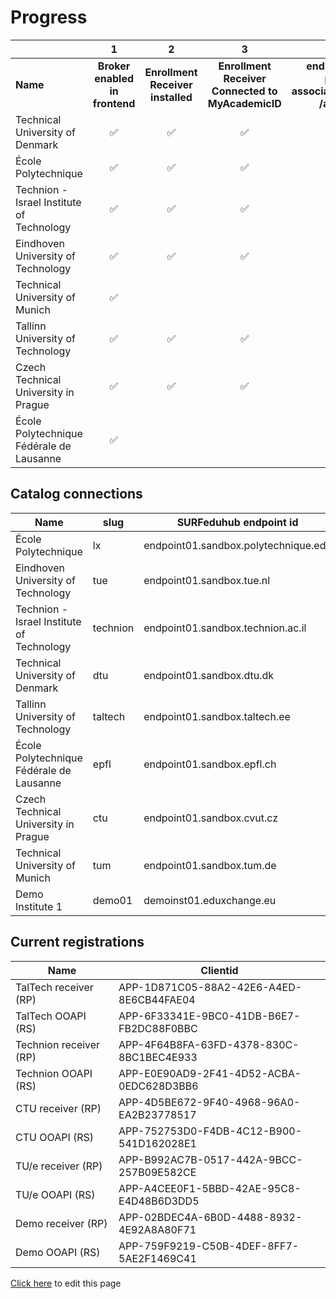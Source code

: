 # Progress

| |1|2|3|4|5|6|7|8|9|10|11|
|:---|:---:|:---:|:---:|:---:|:---:|:---:|:---:|:---:|:---:|:---:|:---:|
|**Name**|**Broker enabled in frontend**|**Enrollment Receiver installed**|**Enrollment Receiver Connected to MyAcademicID**|**endpoints available persons/me associations/external/me /associations/**|**Connection information in ServiceRegistry**|**OOAPI endpoints connected to MyacademicID**|**Test accounts available**|**Tested incoming student**|**Tested outgoing student**|**Receiver <-> Backend communication**|**OOAPI endpoints <-> Backend communication**|
|Technical University of Denmark|✅|✅|✅|✅|✅|✅|✅|✅|✅|✅|✅|
|École Polytechnique|✅|✅|✅|✅|✅|✅|✅|✅|✅||||
|Technion - Israel Institute of Technology|✅|✅|✅|✅|✅|✅|✅|✅|✅|✅|✅|
|Eindhoven University of Technology|✅|✅|✅|✅|✅|✅|✅|✅|✅|✅|✅|
|Technical University of Munich|✅|||||||||||
|Tallinn University of Technology |✅|✅|✅|✅|✅|✅|✅|✅|✅||✅|
|Czech Technical University in Prague |✅|✅|✅|✅|✅|✅|✅|✅|✅|||
|École Polytechnique Fédérale de Lausanne|✅|||||||||||

## Catalog connections

| Name                                      | slug     | SURFeduhub endpoint id               | OOAPI Base url                                         |
| ----------------------------------------- | -------- | ------------------------------------ | ------------------------------------------------------ |
| École Polytechnique                       | lx       | endpoint01.sandbox.polytechnique.edu | `https://ooapi-test.telecom-paris.fr/api/`               |
| Eindhoven University of Technology        | tue      | endpoint01.sandbox.tue.nl            | `https://tueacc-surf.osiris-link.nl/ooapi/v5`            |
| Technion - Israel Institute of Technology | technion | endpoint01.sandbox.technion.ac.il    | `https://students.technion.ac.il/local/euroteq/ooapi/v5` |
| Technical University of Denmark           | dtu      | endpoint01.sandbox.dtu.dk            | `https://test.ooapi.ait.dtu.dk/get`                      |
| Tallinn University of Technology          | taltech  | endpoint01.sandbox.taltech.ee        | `https://mars.taltech.ee/test/euroteq/api/v5`            |
| École Polytechnique Fédérale de Lausanne  | epfl     | endpoint01.sandbox.epfl.ch           | `https://cede-webapps.epfl.ch/ooapi`                     |
| Czech Technical University in Prague      | ctu      | endpoint01.sandbox.cvut.cz           | `https://du50.vc.cvut.cz/eq/resource/v5/`                |
| Technical University of Munich            | tum      | endpoint01.sandbox.tum.de            | `https://129.187.125.25/QSYSTEM_TUM/co/euroteq/api`      |
| Demo Institute 1                          | demo01   | demoinst01.eduxchange.eu             | `https://demo04.test.surfeduhub.nl`                      |

## Current registrations

| Name                   | Clientid                                 |
| ---------------------- | ---------------------------------------- |
| TalTech receiver (RP)  | APP-1D871C05-88A2-42E6-A4ED-8E6CB44FAE04 |
| TalTech OOAPI (RS)     | APP-6F33341E-9BC0-41DB-B6E7-FB2DC88F0BBC |
| Technion receiver (RP) | APP-4F64B8FA-63FD-4378-830C-8BC1BEC4E933 |
| Technion OOAPI (RS)    | APP-E0E90AD9-2F41-4D52-ACBA-0EDC628D3BB6 |
| CTU receiver (RP)      | APP-4D5BE672-9F40-4968-96A0-EA2B23778517 |
| CTU OOAPI (RS)         | APP-752753D0-F4DB-4C12-B900-541D162028E1 |
| TU/e receiver (RP)     | APP-B992AC7B-0517-442A-9BCC-257B09E582CE |
| TU/e OOAPI (RS)        | APP-A4CEE0F1-5BBD-42AE-95C8-E4D48B6D3DD5 |
| Demo receiver (RP)     | APP-02BDEC4A-6B0D-4488-8932-4E92A8A80F71 |
| Demo OOAPI (RS)        | APP-759F9219-C50B-4DEF-8FF7-5AE2F1469C41 |

[Click here](https://github.com/SURFnet/eduxchange-eu-tech-docs/edit/main/progress.md)
to edit this page
